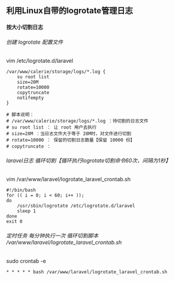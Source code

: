 ## 利用Linux自带的logrotate管理日志

#### 按大小切割日志

###### 创建 logrotate 配置文件
vim /etc/logrotate.d/laravel
```
/var/www/calerie/storage/logs/*.log {
    su root list
    size=20M
    rotate=10000
    copytruncate
    notifempty
}

# 脚本说明：
# /var/www/calerie/storage/logs/*.log ：待切割的日志文件
# su root list ： 让 root 用户去执行
# size=20M ：当日志文件大于等于 20M时，对文件进行切割
# rotate=10000 ： 保留的切割日志数量【保留 10000 份】
# copytruncate ： 
```
###### laravel日志 循环切割【循环执行logrotate切割命令60次，间隔为1秒】
vim /var/www/laravel/logrotate_laravel_crontab.sh
```
#!/bin/bash
for (( i = 0; i < 60; i++ )); 
do
    /usr/sbin/logrotate /etc/logrotate.d/laravel
    sleep 1
done
exit 0
```
###### 定时任务 每分钟执行一次 循环切割脚本 /var/www/laravel/logrotate_laravel_crontab.sh
sudo crontab -e
```
* * * * * bash /var/www/laravel/logrotate_laravel_crontab.sh
```


